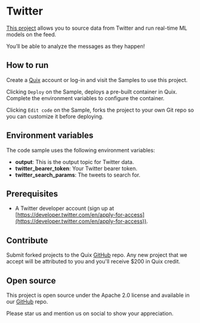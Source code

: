 # Twitter

[This project](https://github.com/quixio/quix-samples/tree/main/python/sources/Twitter-Stream) allows you to source data from Twitter and run real-time ML models on the feed.

You’ll be able to analyze the messages as they happen!

## How to run

Create a [Quix](https://portal.platform.quix.ai/self-sign-up?xlink=github) account or log-in and visit the Samples to use this project.

Clicking `Deploy` on the Sample, deploys a pre-built container in Quix. Complete the environment variables to configure the container.

Clicking `Edit code` on the Sample, forks the project to your own Git repo so you can customize it before deploying.

## Environment variables

The code sample uses the following environment variables:

- **output**: This is the output topic for Twitter data.
- **twitter_bearer_token**: Your Twitter bearer token.
- **twitter_search_params**: The tweets to search for.

## Prerequisites

 - A Twitter developer account (sign up at [https://developer.twitter.com/en/apply-for-access](https://developer.twitter.com/en/apply-for-access)).

## Contribute

Submit forked projects to the Quix [GitHub](https://github.com/quixio/quix-samples) repo. Any new project that we accept will be attributed to you and you'll receive $200 in Quix credit.

## Open source

This project is open source under the Apache 2.0 license and available in our [GitHub](https://github.com/quixio/quix-samples) repo.

Please star us and mention us on social to show your appreciation.

